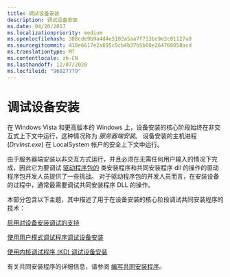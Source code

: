 ```yaml
---
title: 调试设备安装
description: 调试设备安装
ms.date: 04/20/2017
ms.localizationpriority: medium
ms.openlocfilehash: 388cde9b9a4d4e5102a5aa7f713bc9e2c01127a0
ms.sourcegitcommit: 418e6617e2a695c9cb4b37b5b60e264760858acd
ms.translationtype: MT
ms.contentlocale: zh-CN
ms.lasthandoff: 12/07/2020
ms.locfileid: "96827779"
---
```

# <a name="debugging-device-installations"></a>调试设备安装


在 Windows Vista 和更高版本的 Windows 上，设备安装的核心阶段始终在非交互式上下文中运行，这种情况称为 *服务器端安装*。 设备安装的主机进程 (*DrvInst.exe*) 在 LocalSystem 帐户的安全上下文中运行。

由于服务器端安装以非交互方式运行，并且必须在无需任何用户输入的情况下完成，因此它为要调试 [驱动程序包的](driver-packages.md) 类安装程序和共同安装程序 dll 的操作的驱动程序包开发人员提供了一些挑战。 对于驱动程序包的开发人员而言，在安装设备的过程中，通常最需要调试共同安装程序 DLL 的操作。

本部分包含以下主题，其中描述了用于在设备安装的核心阶段调试共同安装程序的技术：

[启用对设备安装调试的支持](enabling-support-for-debugging-device-installations.md)

[使用用户模式调试程序调试设备安装](debugging-device-installations-with-a-user-mode-debugger.md)

[使用内核调试程序 (KD) 调试设备安装](debugging-device-installations-with-the-kernel-debugger--kd-.md)

有关共同安装程序的详细信息，请参阅 [编写共同安装程序](writing-a-co-installer.md)。

 

 





